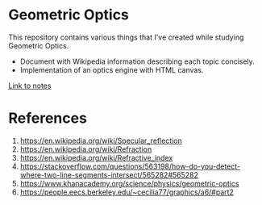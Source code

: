 # Geometric Optics

This repository contains various things that I've created while studying Geometric Optics.

 * Document with Wikipedia information describing each topic concisely.
 * Implementation of an optics engine with HTML canvas.

[Link to notes](https://darkeclipz.github.io/learn_optics/optics.html)

# References

 1. https://en.wikipedia.org/wiki/Specular_reflection
 2. https://en.wikipedia.org/wiki/Refraction
 3. https://en.wikipedia.org/wiki/Refractive_index
 4. https://stackoverflow.com/questions/563198/how-do-you-detect-where-two-line-segments-intersect/565282#565282
 5. https://www.khanacademy.org/science/physics/geometric-optics
 6. https://people.eecs.berkeley.edu/~cecilia77/graphics/a6/#part2